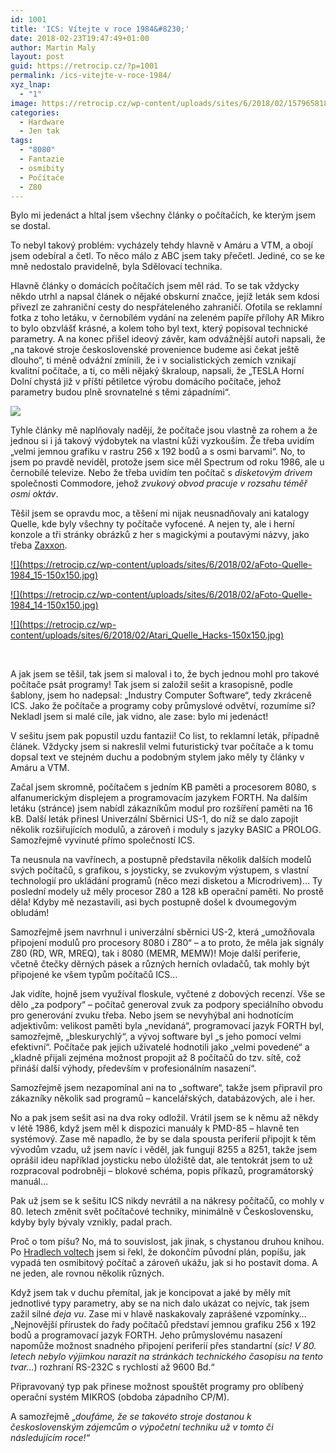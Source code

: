 ```yaml
---
id: 1001
title: 'ICS: Vítejte v roce 1984&#8230;'
date: 2018-02-23T19:47:49+01:00
author: Martin Maly
layout: post
guid: https://retrocip.cz/?p=1001
permalink: /ics-vitejte-v-roce-1984/
xyz_lnap:
  - "1"
image: https://retrocip.cz/wp-content/uploads/sites/6/2018/02/15796581892_93473d5f2d_z-640x198.jpg
categories:
  - Hardware
  - Jen tak
tags:
  - "8080"
  - Fantazie
  - osmibity
  - Počítače
  - Z80
---
```

Bylo mi jedenáct a hltal jsem všechny články o počítačích, ke kterým jsem se dostal.

To nebyl takový problém: vycházely tehdy hlavně v Amáru a VTM, a obojí jsem odebíral a četl. To něco málo z ABC jsem taky přečetl. Jediné, co se ke mně nedostalo pravidelně, byla Sdělovací technika.

Hlavně články o domácích počítačích jsem měl rád. To se tak vždycky někdo utrhl a napsal článek o nějaké obskurní značce, jejíž leták sem kdosi přivezl ze zahraniční cesty do nespřáteleného zahraničí. Ofotila se reklamní fotka z toho letáku, v černobílém vydání na zeleném papíře přílohy AR Mikro to bylo obzvlášť krásné, a kolem toho byl text, který popisoval technické parametry. A na konec přišel ideový závěr, kam odvážnější autoři napsali, že &#8222;na takové stroje československé provenience budeme asi čekat ještě dlouho&#8220;, ti méně odvážní zmínili, že i v socialistických zemích vznikají kvalitní počítače, a ti, co měli nějaký škraloup, napsali, že &#8222;TESLA Horní Dolní chystá již v příští pětiletce výrobu domácího počítače, jehož parametry budou plně srovnatelné s těmi západními&#8220;.

<a href="https://retrocip.cz/wp-content/uploads/sites/6/2018/02/screenshot-ia800604.us_.archive.org-2018.02.24-00-22-40.png" rel="lightbox">![](https://retrocip.cz/wp-content/uploads/sites/6/2018/02/screenshot-ia800604.us_.archive.org-2018.02.24-00-22-40-650x200.png)</a>

Tyhle články mě naplňovaly nadějí, že počítače jsou vlastně za rohem a že jednou si i já takový výdobytek na vlastní kůži vyzkouším. Že třeba uvidím &#8222;velmi jemnou grafiku v rastru 256 x 192 bodů a s osmi barvami&#8220;. No, to jsem po pravdě neviděl, protože jsem sice měl Spectrum od roku 1986, ale u černobílé televize. Nebo že třeba uvidím ten počítač s _disketovým drivem_ společnosti Commodore, jehož _zvukový obvod pracuje v rozsahu téměř osmi oktáv_.

Těšil jsem se opravdu moc, a těšení mi nijak neusnadňovaly ani katalogy Quelle, kde byly všechny ty počítače vyfocené. A nejen ty, ale i herní konzole a tři stránky obrázků z her s magickými a poutavými názvy, jako třeba [Zaxxon](https://www.youtube.com/watch?v=_eWmIGXOrYA).

<div id='gallery-15' class='gallery galleryid-1001 gallery-columns-3 gallery-size-thumbnail gallery1'>
  <dl class="gallery-item">
    <dt class="gallery-icon">
      <a href="https://retrocip.cz/wp-content/uploads/sites/6/2018/02/aFoto-Quelle-1984_15.jpg" title="" class="highslide" onclick="return hs.expand(this,{captionId:'caption1009'})">![](https://retrocip.cz/wp-content/uploads/sites/6/2018/02/aFoto-Quelle-1984_15-150x150.jpg)</a>
    </dt>
  </dl>
  
  <dl class="gallery-item">
    <dt class="gallery-icon">
      <a href="https://retrocip.cz/wp-content/uploads/sites/6/2018/02/aFoto-Quelle-1984_14.jpg" title="" class="highslide" onclick="return hs.expand(this,{captionId:'caption1008'})">![](https://retrocip.cz/wp-content/uploads/sites/6/2018/02/aFoto-Quelle-1984_14-150x150.jpg)</a>
    </dt>
  </dl>
  
  <dl class="gallery-item">
    <dt class="gallery-icon">
      <a href="https://retrocip.cz/wp-content/uploads/sites/6/2018/02/Atari_Quelle_Hacks.jpg" title="" class="highslide" onclick="return hs.expand(this,{captionId:'caption1007'})">![](https://retrocip.cz/wp-content/uploads/sites/6/2018/02/Atari_Quelle_Hacks-150x150.jpg)</a>
    </dt>
  </dl>
  
  <br style="clear: both" />
</div>

A jak jsem se těšil, tak jsem si maloval i to, že bych jednou mohl pro takové počítače psát programy! Tak jsem si založil sešit a krasopisně, podle šablony, jsem ho nadepsal: &#8222;Industry Computer Software&#8220;, tedy zkráceně ICS. Jako že počítače a programy coby průmyslové odvětví, rozumíme si? Nekladl jsem si malé cíle, jak vidno, ale zase: bylo mi jedenáct!

V sešitu jsem pak popustil uzdu fantazii! Co list, to reklamní leták, případně článek. Vždycky jsem si nakreslil velmi futuristický tvar počítače a k tomu dopsal text ve stejném duchu a podobným stylem jako měly ty články v Amáru a VTM.

Začal jsem skromně, počítačem s jedním KB paměti a procesorem 8080, s alfanumerickým displejem a programovacím jazykem FORTH. Na dalším letáku (stránce) jsem nabídl zákazníkům modul pro rozšíření paměti na 16 kB. Další leták přinesl Univerzální Sběrnici US-1, do níž se dalo zapojit několik rozšiřujících modulů, a zároveň i moduly s jazyky BASIC a PROLOG. Samozřejmě vyvinuté přímo společností ICS.

Ta neusnula na vavřínech, a postupně představila několik dalších modelů svých počítačů, s grafikou, s joysticky, se zvukovým výstupem, s vlastní technologií pro ukládání programů (něco mezi disketou a Microdrivem)&#8230; Ty poslední modely už měly procesor Z80 a 128 kB operační paměti. No prostě děla! Kdyby mě nezastavili, asi bych postupně došel k dvoumegovým obludám!

Samozřejmě jsem navrhnul i univerzální sběrnici US-2, která &#8222;umožňovala připojení modulů pro procesory 8080 i Z80&#8220; &#8211; a to proto, že měla jak signály Z80 (RD, WR, MREQ), tak i 8080 (MEMR, MEMW)! Moje další periferie, včetně čtečky děrných pásek a různých herních ovladačů, tak mohly být připojené ke všem typům počítačů ICS&#8230;

Jak vidíte, hojně jsem využíval floskule, vyčtené z dobových recenzí. Vše se dělo &#8222;za podpory&#8220; &#8211; počítač generoval zvuk za podpory speciálního obvodu pro generování zvuku třeba. Nebo jsem se nevyhýbal ani hodnotícím adjektivům: velikost paměti byla &#8222;nevídaná&#8220;, programovací jazyk FORTH byl, samozřejmě, &#8222;bleskurychlý&#8220;, a vývoj software byl &#8222;s jeho pomocí velmi efektivní&#8220;. Počítače pak jejich uživatelé hodnotili jako &#8222;velmi povedené&#8220; a &#8222;kladně přijali zejména možnost propojit až 8 počítačů do tzv. sítě, což přináší další výhody, především v profesionálním nasazení&#8220;.

Samozřejmě jsem nezapomínal ani na to &#8222;software&#8220;, takže jsem připravil pro zákazníky několik sad programů &#8211; kancelářských, databázových, ale i her.

No a pak jsem sešit asi na dva roky odložil. Vrátil jsem se k němu až někdy v létě 1986, když jsem měl k dispozici manuály k PMD-85 &#8211; hlavně ten systémový. Zase mě napadlo, že by se dala spousta periferií připojit k těm vývodům vzadu, už jsem navíc i věděl, jak fungují 8255 a 8251, takže jsem oprášil ideu například joysticku nebo úložiště dat, ale tentokrát jsem to už rozpracoval podrobněji &#8211; blokové schéma, popis příkazů, programátorský manuál&#8230;

Pak už jsem se k sešitu ICS nikdy nevrátil a na nákresy počítačů, co mohly v 80. letech změnit svět počítačové techniky, minimálně v Československu, kdyby byly bývaly vznikly, padal prach.

Proč o tom píšu? No, má to souvislost, jak jinak, s chystanou druhou knihou. Po [Hradlech voltech](https://eknh.cz/) jsem si řekl, že dokončím původní plán, popíšu, jak vypadá ten osmibitový počítač a zároveň ukážu, jak si ho postavit doma. A ne jeden, ale rovnou několik různých.

Když jsem tak v duchu přemítal, jak je koncipovat a jaké by měly mít jednotlivé typy parametry, aby se na nich dalo ukázat co nejvíc, tak jsem zažil silné _deja vu_. Zase mi v hlavě naskakovaly zaprášené vzpomínky&#8230; &#8222;Nejnovější přírustek do řady počítačů představí jemnou grafiku 256 x 192 bodů a programovací jazyk FORTH. Jeho průmyslovému nasazení napomůže možnost snadného připojení periferií přes standartní (_sic! V 80. letech nebylo výjimkou narazit na stránkách technického časopisu na tento tvar&#8230;_) rozhraní RS-232C s rychlostí až 9600 Bd.&#8220;

Připravovaný typ pak přinese možnost spouštět programy pro oblíbený operační systém MIKROS (obdoba západního CP/M).

A samozřejmě „_doufáme, že se takovéto stroje dostanou k československým zájemcům o výpočetní techniku už v tomto či následujícím roce!“_